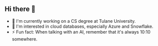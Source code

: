 ## Hi there 👋

- 🌱 I'm currently working on a CS degree at Tulane University.
- 🔭 I'm interested in cloud databases, especially Azure and Snowflake.
- ⚡ Fun fact: When talking with an AI, remember that it's always 10:10 somewhere.

<!--
**rhartley617/rhartley617** is a ✨ _special_ ✨ repository because its `README.md` (this file) appears on your GitHub profile.

Here are some ideas to get you started:

- 🔭 I’m currently working on ...
- 🌱 I’m currently learning ...
- 👯 I’m looking to collaborate on ...
- 🤔 I’m looking for help with ...
- 💬 Ask me about ...
- 📫 How to reach me: ...
- 😄 Pronouns: ...
- ⚡ Fun fact: ...
test
-->
